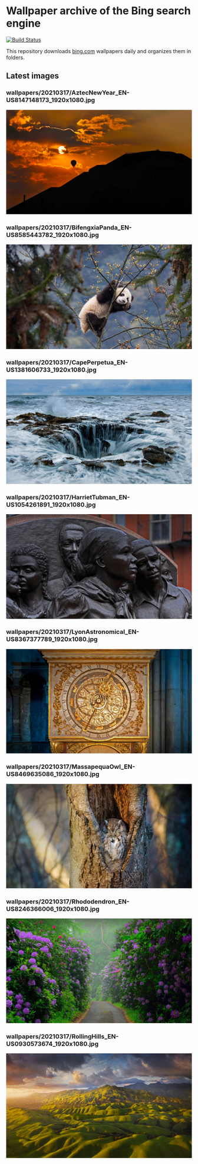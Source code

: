 # Wallpaper archive of the Bing search engine

[![Build Status](https://travis-ci.org/kijart/bing-daily-images-dl.svg?branch=wallpapers)](https://travis-ci.org/kijart/bing-daily-images-dl)

This repository downloads [bing.com](https://www.bing.com) wallpapers daily and organizes them in folders.

## Latest images

<!-- Wallpapers -->

### wallpapers/20210317/AztecNewYear_EN-US8147148173_1920x1080.jpg

![wallpapers/20210317/AztecNewYear_EN-US8147148173_1920x1080.jpg](wallpapers/20210317/AztecNewYear_EN-US8147148173_1920x1080.jpg)

### wallpapers/20210317/BifengxiaPanda_EN-US8585443782_1920x1080.jpg

![wallpapers/20210317/BifengxiaPanda_EN-US8585443782_1920x1080.jpg](wallpapers/20210317/BifengxiaPanda_EN-US8585443782_1920x1080.jpg)

### wallpapers/20210317/CapePerpetua_EN-US1381606733_1920x1080.jpg

![wallpapers/20210317/CapePerpetua_EN-US1381606733_1920x1080.jpg](wallpapers/20210317/CapePerpetua_EN-US1381606733_1920x1080.jpg)

### wallpapers/20210317/HarrietTubman_EN-US1054261891_1920x1080.jpg

![wallpapers/20210317/HarrietTubman_EN-US1054261891_1920x1080.jpg](wallpapers/20210317/HarrietTubman_EN-US1054261891_1920x1080.jpg)

### wallpapers/20210317/LyonAstronomical_EN-US8367377789_1920x1080.jpg

![wallpapers/20210317/LyonAstronomical_EN-US8367377789_1920x1080.jpg](wallpapers/20210317/LyonAstronomical_EN-US8367377789_1920x1080.jpg)

### wallpapers/20210317/MassapequaOwl_EN-US8469635086_1920x1080.jpg

![wallpapers/20210317/MassapequaOwl_EN-US8469635086_1920x1080.jpg](wallpapers/20210317/MassapequaOwl_EN-US8469635086_1920x1080.jpg)

### wallpapers/20210317/Rhododendron_EN-US8246366006_1920x1080.jpg

![wallpapers/20210317/Rhododendron_EN-US8246366006_1920x1080.jpg](wallpapers/20210317/Rhododendron_EN-US8246366006_1920x1080.jpg)

### wallpapers/20210317/RollingHills_EN-US0930573674_1920x1080.jpg

![wallpapers/20210317/RollingHills_EN-US0930573674_1920x1080.jpg](wallpapers/20210317/RollingHills_EN-US0930573674_1920x1080.jpg)

